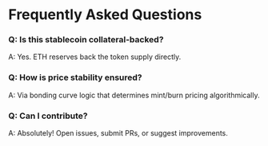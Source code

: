 # Frequently Asked Questions

### Q: Is this stablecoin collateral-backed?
A: Yes. ETH reserves back the token supply directly.

### Q: How is price stability ensured?
A: Via bonding curve logic that determines mint/burn pricing algorithmically.

### Q: Can I contribute?
A: Absolutely! Open issues, submit PRs, or suggest improvements.
